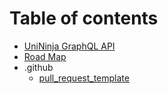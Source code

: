 # Table of contents

* [UniNinja GraphQL API](README.md)
* [Road Map](roadmap.md)
* .github
  * [pull\_request\_template](.github/pull_request_template.md)

